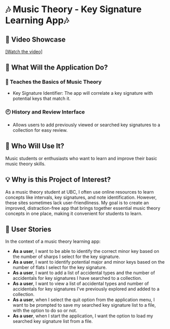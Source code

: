# 🎶 Music Theory - Key Signature Learning App🎶

## 🎥 Video Showcase
[[Watch the video]](https://youtu.be/VIDEO_ID)

## 🌟 What Will the Application Do?

### 🎼 Teaches the Basics of Music Theory
- Key Signature Identifier: The app will correlate a key signature with potential keys that match it.
  
### 🕘 History and Review Interface
- Allows users to add previously viewed or searched key signatures to a collection for easy review.

## 👤 Who Will Use It?
Music students or enthusiasts who want to learn and improve their basic music theory skills.

## 💡 Why is this Project of Interest?
As a music theory student at UBC, I often use online resources to learn concepts like intervals, key signatures, and note identification. However, these sites sometimes lack user-friendliness. My goal is to create an improved, distraction-free app that brings together essential music theory concepts in one place, making it convenient for students to learn.

## 📖 User Stories

In the context of a music theory learning app:

- **As a user**, I want to be able to identify the correct minor key based on the number of sharps I select for the key signature.
- **As a user**, I want to identify potential major and minor keys based on the number of flats I select for the key signature.
- **As a user**, I want to add a list of accidental types and the number of accidentals for key signatures I have searched to a collection.
- **As a user**, I want to view a list of accidental types and number of accidentals for key signatures I’ve previously explored and added to a collection.
- **As a user**, when I select the quit option from the application menu, I want to be prompted to save my searched key signature list to a file, with the option to do so or not.
- **As a user**, when I start the application, I want the option to load my searched key signature list from a file.

